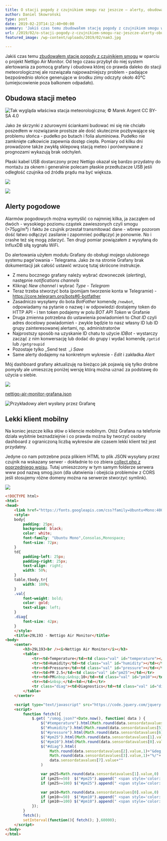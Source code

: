 ```yaml
---
title: O stacji pogody z czujnikiem smogu raz jeszcze – alerty, obudowa i klient mobilny
author: Daniel Skowroński
type: post
date: 2019-02-23T14:12:40+00:00
summary: 'Jakiś czas temu zbudowałem stację pogody z czujnikiem smogu w oparciu o projekt Nettigo Air Monitor. Od tego czasu przybył do niej system alertowania za pomocą grafany i obudowa której co prawda daleko do stacji meteorologicznej ale rozwiązała najpoważniejszy problem - padające bezpośrednio słońce generujące w środku zimy odczyty około 40°C (umiejscowienie poza balkonem odpadało).'
url: /2019/02/o-stacji-pogody-z-czujnikiem-smogu-raz-jeszcze-alerty-obudowa-i-klient-mobilny/
featured_image: /wp-content/uploads/2019/02/nam3.jpg

---
```

Jakiś czas temu [zbudowałem stację pogody z czujnikiem smogu][1] w oparciu o projekt Nettigo Air Monitor. Od tego czasu przybył do niej system alertowania za pomocą grafany i obudowa której co prawda daleko do stacji meteorologicznej ale rozwiązała najpoważniejszy problem - padające bezpośrednio słońce generujące w środku zimy odczyty około 40°C (umiejscowienie poza balkonem odpadało).

## Obudowa stacji meteo

![Tak wygląda właściwa stacja meteorologiczna; © Marek Argent CC BY-SA 4.0](/wp-content/uploads/2019/02/nam2.jpg "Tak wygląda właściwa stacja meteorologiczna; © Marek Argent CC BY-SA 4.0")

Jako że skrzynki z ażurowymi ściankami budować mi się nie chciało poszedłem w rozwiązanie prostsze ale dość skutecznie pozbywające się problemu słońca - pudełko po butach i folia aluminiowa. Pudełko nie zamknięte całkowicie zapewnia dostęp ciepła. Pomiary od kilku dni prowadzone także zwykłą sklepową stacją meteo i porównywane z prognozami wykazują brak odchyleń. 

Płaski kabel USB dostarczony przez Nettigo okazał się bardzo przydatny do montażu za oknem i generalnie polecam płaskie przedłużacze USB jeśli odległość czujnika od źródła prądu ma być większa.

![](/wp-content/uploads/2019/02/nam3.jpg)

![](/wp-content/uploads/2019/02/nam4.jpg)

## Alerty pogodowe

Alarmów pogodowych można wymyślić co najmniej kilka, ja zacząłem od dwóch - wysokiego poziomu cząstek zawieszonych czyli smogu (>75µg/m³) i faktu że czujnik przestał transmitować dane - wbrew pozorom dość łatwo odłączyć zasilanie i zapomnieć podłączyć je ponownie. No i crashe też się mogą zdarzyć. Ten drugi pomiar powiązałem z wysyłaną do InfluxDB siłą sygnału WiFi.

Do alertowania użyłem modułu Grafany do obsługi mojego ulubionego systemu page'owania - Telegrama. Jako że na stronie Grafany brak dokumentacji jak całość ustawić wrzucę tutaj skrócone instrukcje.

  * Z menu bocznego grafany należy wybrać dzwoneczek (_alerting_), następnie _notifications channels_
  * Kliknąć _New channel_ i wybrać _Type_ - _Telegram_
  * Teraz trzeba stworzyć bota (pomijam tworzenie konta w Telegramie) - <https://core.telegram.org/bots#6-botfather> 
  * Zasadniczo wysyłamy do bota _BotFather_ komendę `/newbot`, odpowiadamy na pytanie o nazwę i w odpowiedzi dostajemy token do HTTP API - i ten token podajemy w polu _BOT API Token_ w Grafanie
  * Druga zmienna potrzebna do ustawienia powiadomień to _Chat&nbsp;ID_ czyli adres docelowy powiadomień - zwykle będzie to nasz własny ID lub ID grupy zainteresowanej alertami, np. administratorów
  * Najprostszy sposób na uzyskanie ID chatu to użycie _IDBot_ - wystarczy zacząć z nim konwersację lub dodać do grupy i wydać komendę `/getid` lub `/getgroupid`
  * Pozostaje tylko _Send&nbsp;test&nbsp;&nbsp;_i _Save_
  * Same alerty dodajemy na konkretnym wykresie - _Edit_ i zakładka _Alert_

Mój dashboard grafany aktualizuję na bieżąco jak pojawią się tylko drobne pomysły ale umieszczę poniżej wersję którą można uznać za podstawę do użycia u siebie.

![](/wp-content/uploads/2019/02/nam1.png)

[nettigo-air-monitor-grafana.json](/wp-content/uploads/2019/02/nettigo-air-monitor-grafana.json_.txt)

![Przykładowy alert wysłany przez Grafanę](/wp-content/uploads/2019/02/nam6.jpg "Przykładowy alert wysłany przez Grafanę")


## Lekki klient mobilny

Na koniec jeszcze kilka słów o kliencie mobilnym. Otóż Grafana na telefonie działa wybitnie beznadziejnie i co prawda można by tworzyć osobny dashboard z ograniczoną liczbą wykresów ale czasem lekki klient też jest przydatny.

Jedyne co nam potrzebne poza plikiem HTML to plik JSON wysyłany przez czujnik na wskazany serwer - dokładnie to co zbiera [collect.php z poprzedniego wpisu][1]. Tutaj umieszczony w tym samym folderze serwera www pod nazwą smog.json (dla ułatwienia i obejścia problemów z CORS jeśli stosujemy różne domeny można na serwerze stworzyć symlink).


![](/wp-content/uploads/2019/02/nam5.jpg)

```html
<!DOCTYPE html>
<html>
<head>
	<link href="https://fonts.googleapis.com/css?family=Ubuntu+Mono:400,400i,700,700i" rel="stylesheet">
	<style>
	body{
		padding: 25px;
		background: black;
		color: white;
		font-family: "Ubuntu Mono",Consolas,Monospace;
		font-size: 72px;
	}
	td{
		padding-left: 25px;
		padding-right: 25px;
		text-align: right;
		width: 50%;
	}
	table,tbody,tr{
		width: 100%;
	}
	.val{
		font-weight: bold;
		color: gold;
		text-align: left;
	}
	.diag{
		font-size: 42px;
	}
	</style>
	<title>29L193 - Nettigo Air Monitor</title>
<body>
	<center>
		<h3>29L193<br /><i>Nettigo Air Monitor</i></h3>
		<table>
			<tr><td>Temperature</td><td class="val" id="temperature"></td></tr>
			<tr><td>Humidity</td><td class="val" id="humidity"></td></tr>
			<tr><td>Pressure</td><td class="val" id="pressure"></td></tr>
			<tr><td>PM 2.5</td><td class="val" id="pm25"></td></tr>
			<tr><td>PM&nbsp;&nbsp;10</td><td class="val" id="pm10"></td></tr>
			<tr><td>&nbsp;</td><td></td></tr>
			<tr class="diag"><td>Diagnostics</td><td class="val" id="diag"></td></tr>
		</table>
	</center>

	<script type="text/javascript" src="https://code.jquery.com/jquery-3.2.1.min.js"></script>
	<script>
		function fetch(){
			$.get( "/smog.json?"+Date.now(), function( data ) {
				$("#temperature").html(Math.round(data.sensordatavalues[4].value,1)+"&deg;C")
				$("#humidity").html(Math.round(data.sensordatavalues[5].value,0)+"%")
				$("#pressure").html(Math.round(data.sensordatavalues[6].value/100,0)+"&nbsp;hPa")
				$("#pm25").html(Math.round(data.sensordatavalues[1].value,1)+"&nbsp;µg/m³")
				$("#pm10").html(Math.round(data.sensordatavalues[0].value,1)+"&nbsp;µg/m³")
				$("#diag").html(
					Math.round(data.sensordatavalues[2].value,1)+"&deg;C/"+
					Math.round(data.sensordatavalues[3].value,1)+"%/"+
					data.sensordatavalues[7].value+""
				)

				var pm25=Math.round(data.sensordatavalues[1].value,0)
				if (pm25>=50)  $("#pm25").append(" <span style='color: black; background: yellow'>!!</span>")
				if (pm25>=100) $("#pm25").append(" <span style='color: black; background: red'>!!</span>")

				var pm10=Math.round(data.sensordatavalues[0].value,0)
				if (pm10>=50)  $("#pm10").append(" <span style='color: black; background: yellow'>!!</span>")
				if (pm10>=100) $("#pm10").append(" <span style='color: black; background: red'>!!</span>")
			});
		}
		fetch();
		setInterval(function(){ fetch(); },60000);
	</script>
</body>
</html>

```


 [1]: /2019/01/budowa-stacji-pogody-z-czujnikiem-smogu-i-prezentacja-danych/
 [2]: https://commons.wikimedia.org/wiki/File:20150114_1555_008_radzyn_stacja_hydrologiczna_imgw_a.jpg
 [3]: /wp-content/uploads/2019/02/nam1.png
 [4]: /wp-content/uploads/2019/02/nam6.jpg
 [5]: /wp-content/uploads/2019/02/nam5.jpg